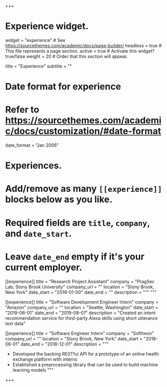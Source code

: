 +++
# Experience widget.
widget = "experience"  # See https://sourcethemes.com/academic/docs/page-builder/
headless = true  # This file represents a page section.
active = true  # Activate this widget? true/false
weight = 20  # Order that this section will appear.

title = "Experience"
subtitle = ""

# Date format for experience
#   Refer to https://sourcethemes.com/academic/docs/customization/#date-format
date_format = "Jan 2006"

# Experiences.
#   Add/remove as many `[[experience]]` blocks below as you like.
#   Required fields are `title`, `company`, and `date_start`.
#   Leave `date_end` empty if it's your current employer.

[[experience]]
  title = "Research Project Assistant"
  company = "PragSec Lab, Stony Brook University"
  company_url = ""
  location = "Stony Brook, New York"
  date_start = "2019-01-00"
  date_end = ""
  description = """ """

[[experience]]
  title = "Software Development Engineer Intern"
  company = "Amazon"
  company_url = ""
  location = "Seattle, Washington"
  date_start = "2019-06-01"
  date_end = "2019-08-01"
  description = "Created an intent recommendation service for third-party Alexa skills using short utterance text data"

[[experience]]
  title = "Software Engineer Intern"
  company = "Softheon"
  company_url = ""
  location = "Stony Brook, New York"
  date_start = "2018-06-01"
  date_end = "2018-12-01"
  description = """
  *	Developed the backing RESTful API for a prototype of an online health exchange platform with interns
  *	Established a preprocessing library that can be used to build machine learning models
  """

+++
